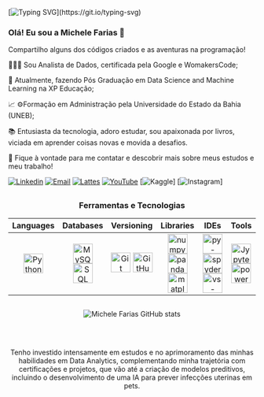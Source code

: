 
[![Typing SVG](https://readme-typing-svg.herokuapp.com?font=Fira+Code&weight=100&size=30&pause=1000&color=AE82CF&center=true&vCenter=true&random=false&width=1000&lines=Hello%2C+world!)](https://git.io/typing-svg)

### Olá! Eu sou a Michele Farias 👋

 Compartilho alguns dos códigos criados e as aventuras na programação!

👩🏻‍💻 Sou Analista de Dados, certificada pela Google e WomakersCode;

🌱 Atualmente, fazendo Pós Graduação em Data Science and Machine Learning na XP Educação;

📈 ⚙️Formação em Administração pela Universidade do Estado da Bahia (UNEB);

📚 Entusiasta da tecnologia, adoro estudar, sou apaixonada por livros, viciada em aprender coisas novas e movida a desafios.

💬 Fique à vontade para me contatar e descobrir mais sobre meus estudos e meu trabalho!




[![Linkedin](https://img.shields.io/badge/LinkedIn-0077B5?style=for-the-badge&logo=linkedin&logoColor=white)](https://www.linkedin.com/in/fariasmichele)
[![Email](https://img.shields.io/badge/Gmail-D14836?style=for-the-badge&logo=gmail&logoColor=white)](chellfarias27@gmail.com)
[![Lattes](https://img.shields.io/badge/Lattes-20BEFF?style=for-the-badge&logo=lattes&logoColor=black)]( https://lattes.cnpq.br/1898584001912141)
[![YouTube](https://img.shields.io/badge/YouTube-FF0000?style=for-the-badge&logo=youtube&logoColor=white)](https://www.youtube.com/@MicheleFarias15)
[![Kaggle](https://img.shields.io/badge/Kaggle-20BEFF?style=for-the-badge&logo=Kaggle&logoColor=white)]
[![Instagram](https://img.shields.io/badge/Instagram-E4405F?style=for-the-badge&logo=instagram&logoColor=white)]

##

<div align = "center">
   <h3>Ferramentas e Tecnologias</h3>

  | **Languages**                                                                                                       | **Databases**                                                                                                                      | **Versioning**                                                                                                               | **Libraries**                                                                                                                                                         | **IDEs**                                                                                                                                                             | **Tools**                                                                                             |
|:-------------------------------------------------------------------------------------------------------------------:|:----------------------------------------------------------------------------------------------------------------------------------:|:----------------------------------------------------------------------------------------------------------------------------:|:-------------------------------------------------------------------------------------------------------------------------------------------------------------------:|:-------------------------------------------------------------------------------------------------------------------------------------------------------------------:|:----------------------------------------------------------------------------------------------------:|
| <img alt="Python" width="40" height="40" src="https://cdn.jsdelivr.net/gh/devicons/devicon/icons/python/python-original.svg" /> | <img alt="MySQL" width="40" height="40" src="https://cdn.jsdelivr.net/gh/devicons/devicon/icons/mysql/mysql-original.svg" /> <img alt="SQL Server" width="40" height="40" src="https://cdn.jsdelivr.net/gh/devicons/devicon/icons/microsoftsqlserver/microsoftsqlserver-plain.svg" />| <img alt="Git" width="40" src="https://cdn.jsdelivr.net/gh/devicons/devicon@latest/icons/git/git-original.svg" /> <img alt="GitHub" width="40" src="https://cdn.jsdelivr.net/gh/devicons/devicon@latest/icons/github/github-original.svg" /> | <img alt="numpy" width="40" height="40" src="https://cdn.jsdelivr.net/gh/devicons/devicon@latest/icons/numpy/numpy-original.svg" /> <img alt="pandas" width="40" height="40" src="https://cdn.jsdelivr.net/gh/devicons/devicon@latest/icons/pandas/pandas-original.svg" /> <img alt="matplotlib" width="40" height="40" src="https://cdn.jsdelivr.net/gh/devicons/devicon@latest/icons/matplotlib/matplotlib-original.svg" />  | <img alt="py-charm" width="40" height="40" src="https://cdn.jsdelivr.net/gh/devicons/devicon@latest/icons/pycharm/pycharm-original.svg" /> <img alt="spyder" width="40" height="40" src="https://cdn.jsdelivr.net/gh/devicons/devicon@latest/icons/spyder/spyder-original.svg" /> <img alt="vs-code" width="40" height="40" src="https://cdn.jsdelivr.net/gh/devicons/devicon@latest/icons/vscode/vscode-original.svg" /> | <img alt="Jypyter" width="40" height="40" src="https://cdn.jsdelivr.net/gh/devicons/devicon@latest/icons/jupyter/jupyter-original.svg" /> <img alt="power-bi" width="40" height="40" src="https://github.com/microsoft/PowerBI-Icons/blob/main/SVG/Power-BI.svg" /> |


##
<div align = "center">

   ![Michele Farias GitHub stats](https://github-readme-stats.vercel.app/api?username=MicheleFarias&show_icons=true&theme=radical)
</div><br/>

##
Tenho investido intensamente em estudos e no aprimoramento das minhas habilidades em Data Analytics, complementando minha trajetória com certificações e projetos, que vão até a criação de modelos preditivos, incluindo o desenvolvimento de uma IA para prever infecções uterinas em pets.

	

